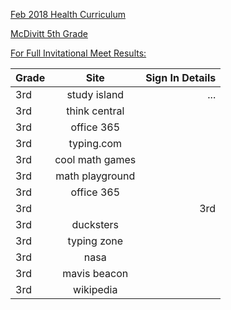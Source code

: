 [Feb 2018 Health Curriculum](health1.pdf)

[McDivitt 5th Grade](https://www.oldbridgeadmin.org/Domain/369)

[For Full Invitational Meet Results:](http://nj.milesplit.com/calendar )


| Grade       | Site          | Sign In Details  |
| ------------- |:-------------:| -----:|
| 3rd      | study island | ... |
| 3rd      | think central      |    |
| 3rd | office 365      |    |
| 3rd | typing.com      |    |
| 3rd | cool math games      |    |
| 3rd | math playground      |    |
| 3rd | office 365      |    |
| 3rd | | 3rd | office 365      |    |
| 3rd | ducksters      |    |
| 3rd | typing zone      |    |
| 3rd | nasa      |    |
| 3rd | mavis beacon      |    |
| 3rd | wikipedia      |    |

